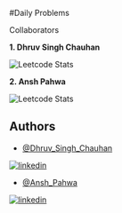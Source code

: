 #Daily Problems

Collaborators

**1. Dhruv Singh Chauhan**

![Leetcode Stats](https://leetcard.jacoblin.cool/dhruv2405)

**2. Ansh Pahwa**

![Leetcode Stats](https://leetcard.jacoblin.cool/ansh04012020)


## Authors

- [@Dhruv_Singh_Chauhan](https://github.com/dhruvchauhan2405)


[![linkedin](https://img.shields.io/badge/linkedin-0A66C2?style=for-the-badge&logo=linkedin&logoColor=white)](https://www.linkedin.com/in/dhruv-chauhan-61047319a/)




- [@Ansh_Pahwa](https://github.com/ansh04012020)


[![linkedin](https://img.shields.io/badge/linkedin-0A66C2?style=for-the-badge&logo=linkedin&logoColor=white)](https://www.linkedin.com/in/ansh-pahwa-b666b3206/)

